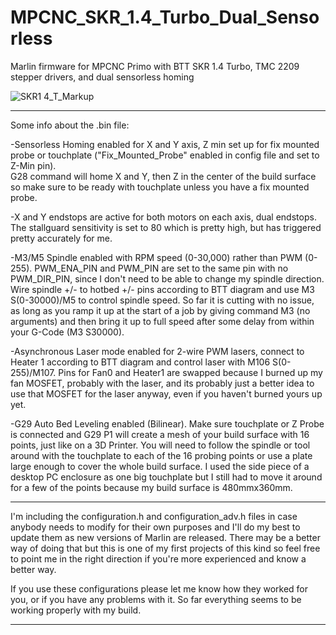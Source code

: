 # MPCNC_SKR_1.4_Turbo_Dual_Sensorless
Marlin firmware for MPCNC Primo with BTT SKR 1.4 Turbo, TMC 2209 stepper drivers, and dual sensorless homing

 ![SKR1 4_T_Markup](https://user-images.githubusercontent.com/77234250/197414940-23d065cf-c6c3-494d-aec5-0d1fe1516a99.png)

-----------------------------------------------------------------------
Some info about the .bin file:

-Sensorless Homing enabled for X and Y axis, Z min set up for fix mounted probe or touchplate ("Fix_Mounted_Probe" enabled in config file and set to Z-Min pin).    
    G28 command will home X and Y, then Z in the center of the build surface so make sure to be ready with touchplate unless you have a fix mounted probe.

-X and Y endstops are active for both motors on each axis, dual endstops.  The stallguard sensitivity is set to 80 which is pretty high, but has triggered pretty accurately for me.

-M3/M5 Spindle enabled with RPM speed (0-30,000) rather than PWM (0-255). PWM_ENA_PIN and PWM_PIN are set to the same pin with no PWM_DIR_PIN, since I don't need to be able to change my spindle direction.  Wire spindle +/- to hotbed +/- pins according to BTT diagram and use M3 S(0-30000)/M5 to control spindle speed.  So far it is cutting with no issue, as long as you ramp it up at the start of a job by giving command M3 (no arguments) and then bring it up to full speed after some delay from within your G-Code (M3 S30000). 

-Asynchronous Laser mode enabled for 2-wire PWM lasers, connect to Heater 1 according to BTT diagram and control laser with M106 S(0-255)/M107.  Pins for Fan0 and Heater1 are swapped because I burned up my fan MOSFET, probably with the laser, and its probably just a better idea to use that MOSFET for the laser anyway, even if you haven't burned yours up yet.

-G29 Auto Bed Leveling enabled (Bilinear).  Make sure touchplate or Z Probe is connected and G29 P1 will create a mesh of your build surface with 16 points, just like on a 3D Printer.  You will need to follow the spindle or tool around with the touchplate to each of the 16 probing points or use a plate large enough to cover the whole build surface.  I used the side piece of a desktop PC enclosure as one big touchplate but I still had to move it around for a few of the points because my build surface is 480mmx360mm.

-----------------------------------------------------------------------------------------------------------------------

I'm including the configuration.h and configuration_adv.h files in case anybody needs to modify for their own purposes and I'll do my best to update them as new versions of Marlin are released.  There may be a better way of doing that but this is one of my first projects of this kind so feel free to point me in the right direction if you're more experienced and know a better way.   

If you use these configurations please let me know how they worked for you, or if you have any problems with it.  So far everything seems to be working properly with my build.



-------------------------------------------------------------------------------------------------------------------------

